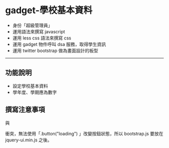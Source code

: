 gadget-學校基本資料
==========================

* 身份「超級管理員」
* 運用語法來撰寫 javascript
* 運用 less css 語法來撰寫 css
* 運用 gadget 物件呼叫 dsa 服務，取得學生資訊
* 運用 twitter bootstrap 做為畫面設計的板型


----------


功能說明
-------

* 設定學校基本資料
* 學年度、學期應為數字


撰寫注意事項
-------

<script src="https://ajax.googleapis.com/ajax/libs/jqueryui/1.8.18/jquery-ui.min.js"></script>

與

<script src="js/bootstrap.js"></script>

衝突，無法使用「.button("loading") 」改變按鈕狀態，所以 bootstrap.js 要放在 jquery-ui.min.js 之後。

